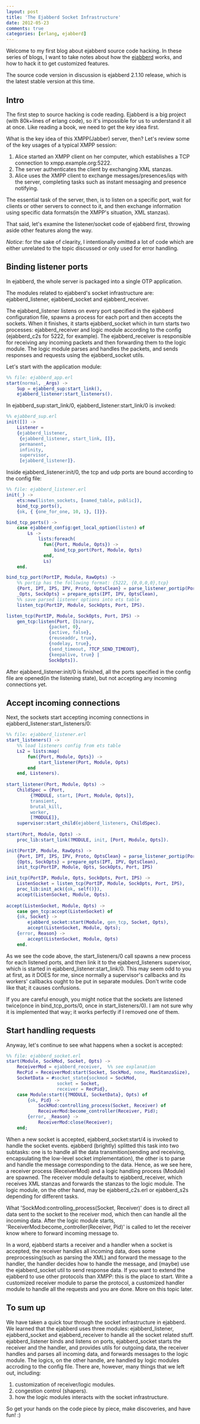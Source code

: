 ```yaml
---
layout: post
title: 'The Ejabberd Socket Infrastructure'
date: 2012-05-23
comments: true
categories: [erlang, ejabberd]
---
```



Welcome to my first blog about ejabberd source code hacking. In these series of blogs, I want to take notes about how the [ejabberd](http://www.ejabberd.im/) works, and how to hack it to get customized features.

The source code version in discussion is ejabberd 2.1.10 release, which is the latest stable version at this time.

## Intro
The first step to source hacking is code reading. Ejabberd is a big project (with 80k+lines of erlang code), so it's impossible for us to understand it all at once. Like reading a book, we need to get the key idea first.

What is the key idea of this XMPP(Jabber) server, then? Let's review some of the key usages of a typical XMPP session:

1. Alice started an XMPP client on her computer, which establishes a TCP connection to xmpp.example.org:5222.
2. The server authenticates the client by exchanging XML stanzas.
3. Alice uses the XMPP client to exchange messages/presences/iqs with the server, completing tasks such as instant messaging and presence notifying.

The essential task of the server, then, is to listen on a specific port, wait for clients or other servers to connect to it, and then exchange information using specific data formats(in the XMPP's situation, XML stanzas).

That said, let's examine the listener/socket code of ejabberd first, throwing aside other features along the way.

*Notice*: for the sake of clearity, I intentionally omitted a lot of code which are either unrelated to the topic discussed or only used for error handling. 

## Binding listener ports
In ejabberd, the whole server is packaged into a single OTP application.

The modules related to ejabberd's socket infrastructure are: ejabberd_listener, ejabberd_socket and ejabberd_receiver.

The ejabberd_listener listens on every port specified in the ejabberd configuration file, spawns a process for each port and then accepts the sockets. When it finishes, it starts ejabberd_socket which in turn starts two processes: ejabberd_receiver and logic module according to the config (ejabberd_c2s for 5222, for example). The ejabberd_receiver is responsible for receiving any incoming packets and then forwarding them to the logic module. The logic module parses and handles the packets, and sends responses and requests using the ejabberd_socket utils.

Let's start with the application module:

```erlang
%% file: ejabberd_app.erl 
start(normal, _Args) ->
    Sup = ejabberd_sup:start_link(),
    ejabberd_listener:start_listeners().
```

In ejabberd_sup:start_link/0, ejabberd_listener:start_link/0 is invoked:

```erlang
%% ejabberd_sup.erl 
init([]) ->
    Listener =
    {ejabberd_listener,
     {ejabberd_listener, start_link, []},
     permanent,
     infinity,
     supervisor,
     [ejabberd_listener]}.
```

Inside ejabberd_listener:init/0, the tcp and udp ports are bound according to the config file:

```erlang
%% file: ejabberd_listener.erl 
init(_) ->
    ets:new(listen_sockets, [named_table, public]),
    bind_tcp_ports(),
    {ok, { {one_for_one, 10, 1}, []}}.

bind_tcp_ports() ->
    case ejabberd_config:get_local_option(listen) of
        Ls ->
            lists:foreach(
              fun({Port, Module, Opts}) ->
                  bind_tcp_port(Port, Module, Opts)
              end,
              Ls)
    end.

bind_tcp_port(PortIP, Module, RawOpts) ->
    %% portip has the following format: {5222, {0,0,0,0},tcp}
    {Port, IPT, IPS, IPV, Proto, OptsClean} = parse_listener_portip(PortIP, RawOpts),
    _Opts, SockOpts} = prepare_opts(IPT, IPV, OptsClean),
    %% save parsed listener options into ets table
    listen_tcp(PortIP, Module, SockOpts, Port, IPS).

listen_tcp(PortIP, Module, SockOpts, Port, IPS) ->
    gen_tcp:listen(Port, [binary,
                {packet, 0},
                {active, false},
                {reuseaddr, true},
                {nodelay, true},
                {send_timeout, ?TCP_SEND_TIMEOUT},
                {keepalive, true} |
                SockOpts]).
```

After ejabberd_listener:init/0 is finished, all the ports specified in the config file are opened(in the listening state), but not accepting any incoming connections yet.

## Accept incoming connections
Next, the sockets start accepting incoming connections in ejabberd_listener:start_listeners/0:

```erlang
%% file: ejabberd_listener.erl 
start_listeners() ->
    %% load listeners config from ets table
    Ls2 = lists:map(
        fun({Port, Module, Opts}) ->
            start_listener(Port, Module, Opts)
        end
    end, Listeners).
    
start_listener(Port, Module, Opts) ->
    ChildSpec = {Port,
         {?MODULE, start, [Port, Module, Opts]},
         transient,
         brutal_kill,
         worker,
         [?MODULE]},
    supervisor:start_child(ejabberd_listeners, ChildSpec).
    
start(Port, Module, Opts) ->
    proc_lib:start_link(?MODULE, init, [Port, Module, Opts]).

init(PortIP, Module, RawOpts) ->
    {Port, IPT, IPS, IPV, Proto, OptsClean} = parse_listener_portip(PortIP, RawOpts),
    {Opts, SockOpts} = prepare_opts(IPT, IPV, OptsClean),
    init_tcp(PortIP, Module, Opts, SockOpts, Port, IPS)

init_tcp(PortIP, Module, Opts, SockOpts, Port, IPS) ->
    ListenSocket = listen_tcp(PortIP, Module, SockOpts, Port, IPS),
    proc_lib:init_ack({ok, self()}),
    accept(ListenSocket, Module, Opts).
    
accept(ListenSocket, Module, Opts) ->
    case gen_tcp:accept(ListenSocket) of
    {ok, Socket} ->
        ejabberd_socket:start(Module, gen_tcp, Socket, Opts),
        accept(ListenSocket, Module, Opts);
    {error, Reason} ->
        accept(ListenSocket, Module, Opts)
    end.
```

As we see the code above, the start_listeners/0 call spawns a new process for each listened ports, and then link it to the ejabberd_listeners supervisor, which is started in ejabberd_listener:start_link/0. This may seem odd to you at first, as it DOES for me, since normally a supervisor's callbacks and its workers' callbacks ought to be put in separate modules. Don't write code like that; it causes confusions.

If you are careful enough, you might notice that the sockets are listened twice(once in bind_tcp_ports/0, once in start_listeners/0). I am not sure why it is implemented that way; it works perfectly if I removed one of them.

## Start handling requests
Anyway, let's continue to see what happens when a socket is accepted:

```erlang
%% file: ejabberd_socket.erl 
start(Module, SockMod, Socket, Opts) ->
    ReceiverMod = ejabberd_receiver,  %% see explanation
    RecPid = ReceiverMod:start(Socket, SockMod, none, MaxStanzaSize),
    SocketData = #socket_state{sockmod = SockMod,
                   socket = Socket,
                   receiver = RecPid},
    case Module:start({?MODULE, SocketData}, Opts) of
        {ok, Pid} ->
            SockMod:controlling_process(Socket, Receiver) of
            ReceiverMod:become_controller(Receiver, Pid);
        {error, _Reason} ->
            ReceiverMod:close(Receiver);
    end;
```

When a new socket is accepted, ejabberd_socket:start/4 is invoked to handle the socket events. ejabberd (brightly) splitted this task into two subtasks: one is to handle all the data transmition(sending and receiving, encapsulating the low-level socket implementation), the other is to parse and handle the message corresponding to the data. Hence, as we see here, a receiver process (ReceiverMod) and a logic handling process (Module) are spawned. The receiver module defaults to ejabberd_receiver, which receives XML stanzas and forwards the stanzas to the logic module. The logic module, on the other hand, may be ejabberd_c2s.erl or ejabberd_s2s depending for different tasks.

What 'SockMod:controlling_process(Socket, Receiver)' does is to direct all data sent to the socket to the receiver mod, which then can handle all the incoming data. After the logic module starts, 'ReceiverMod:become_controller(Receiver, Pid)' is called to let the receiver know where to forward incoming message to.

In a word, ejabberd starts a receiver and a handler when a socket is accepted, the receiver handles all incoming data, does some preprocessing(such as parsing the XML) and forward the message to the handler, the handler decides how to handle the message, and (maybe) use the ejabberd_socket util to send response data. If you want to extend the ejabberd to use other protocols than XMPP: this is the place to start. Write a customized receiver module to parse the protocol, a customized handler module to handle all the requests and you are done. More on this topic later.

## To sum up
We have taken a quick tour through the socket infrastructure in ejabberd. We learned that the ejabberd uses three modules: ejabberd_listener, ejabberd_socket and ejabberd_receiver to handle all the socket related stuff. ejabberd_listener binds and listens on ports, ejabberd_socket starts the receiver and the handler, and provides utils for outgoing data, the receiver handles and parses all incoming data, and forwards messages to the logic module. The logics, on the other handle, are handled by logic modules accroding to the config file. There are, however, many things that we left out, including:

1. customization of receiver/logic modules.
2. congestion control (shapers).
3. how the logic modules interacts with the socket infrastructure.

So get your hands on the code piece by piece, make discoveries, and have fun! :)



